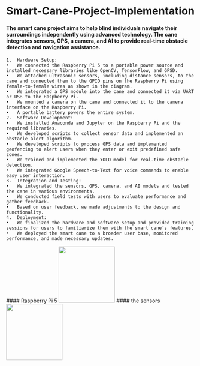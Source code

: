 # Smart-Cane-Project-Implementation
#### The smart cane project aims to help blind individuals navigate their surroundings independently using advanced technology. The cane integrates sensors, GPS, a camera, and AI to provide real-time obstacle detection and navigation assistance.
#### 
	1.	Hardware Setup:
	•	We connected the Raspberry Pi 5 to a portable power source and installed necessary libraries like OpenCV, TensorFlow, and GPSD.
	•	We attached ultrasonic sensors, including distance sensors, to the cane and connected them to the GPIO pins on the Raspberry Pi using female-to-female wires as shown in the diagram.
	•	We integrated a GPS module into the cane and connected it via UART or USB to the Raspberry Pi.
	•	We mounted a camera on the cane and connected it to the camera interface on the Raspberry Pi.
	•	A portable battery powers the entire system.
	2.	Software Development:
	•	We installed Anaconda and Jupyter on the Raspberry Pi and the required libraries.
	•	We developed scripts to collect sensor data and implemented an obstacle alert algorithm.
	•	We developed scripts to process GPS data and implemented geofencing to alert users when they enter or exit predefined safe zones.
	•	We trained and implemented the YOLO model for real-time obstacle detection.
	•	We integrated Google Speech-to-Text for voice commands to enable easy user interaction.
	3.	Integration and Testing:
	•	We integrated the sensors, GPS, camera, and AI models and tested the cane in various environments.
	•	We conducted field tests with users to evaluate performance and gather feedback.
	•	Based on user feedback, we made adjustments to the design and functionality.
	4.	Deployment:
	•	We finalized the hardware and software setup and provided training sessions for users to familiarize them with the smart cane’s features.
	•	We deployed the smart cane to a broader user base, monitored performance, and made necessary updates.

 
<div> 
 #### Raspberry Pi 5
<img src="https://images.app.goo.gl/xeUZWFWtZj7P78uQ9" width="150">
 ####  the sensors
<img src="https://images.app.goo.gl/V4puDFXJMnvoj6um9" width="150">
</div>

